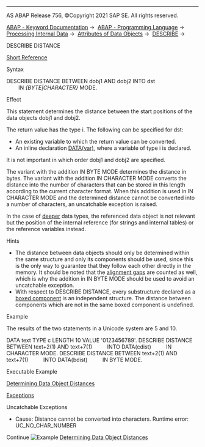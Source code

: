   

* * *

AS ABAP Release 756, ©Copyright 2021 SAP SE. All rights reserved.

[ABAP - Keyword Documentation](https://help.sap.com/doc/abapdocu_756_index_htm/7.56/en-US/abenabap.htm) →  [ABAP - Programming Language](https://help.sap.com/doc/abapdocu_756_index_htm/7.56/en-US/abenabap_reference.htm) →  [Processing Internal Data](https://help.sap.com/doc/abapdocu_756_index_htm/7.56/en-US/abenabap_data_working.htm) →  [Attributes of Data Objects](https://help.sap.com/doc/abapdocu_756_index_htm/7.56/en-US/abendescribe_field.htm) →  [DESCRIBE](https://help.sap.com/doc/abapdocu_756_index_htm/7.56/en-US/abapdescribe.htm) → 

DESCRIBE DISTANCE

[Short Reference](https://help.sap.com/doc/abapdocu_756_index_htm/7.56/en-US/abapdescribe_distance_shortref.htm)

Syntax

DESCRIBE DISTANCE BETWEEN dobj1 AND dobj2 INTO dst
                          IN *{*BYTE*|*CHARACTER*}* MODE.

Effect

This statement determines the distance between the start positions of the data objects dobj1 and dobj2.

The return value has the type i. The following can be specified for dst:

-   An existing variable to which the return value can be converted.
-   An inline declaration [DATA(var)](https://help.sap.com/doc/abapdocu_756_index_htm/7.56/en-US/abendata_inline.htm), where a variable of type i is declared.

It is not important in which order dobj1 and dobj2 are specified.

The variant with the addition IN BYTE MODE determines the distance in bytes. The variant with the addition IN CHARACTER MODE converts the distance into the number of characters that can be stored in this length according to the current character format. When this addition is used in IN CHARACTER MODE and the determined distance cannot be converted into a number of characters, an uncatchable exception is raised.

In the case of [deeper](https://help.sap.com/doc/abapdocu_756_index_htm/7.56/en-US/abendeep_glosry.htm "Glossary Entry") data types, the referenced data object is not relevant but the position of the internal reference (for strings and internal tables) or the reference variables instead.

Hints

-   The distance between data objects should only be determined within the same structure and only its components should be used, since this is the only way to guarantee that they follow each other directly in the memory. It should be noted that the [alignment gaps](https://help.sap.com/doc/abapdocu_756_index_htm/7.56/en-US/abenalignment_gap_glosry.htm "Glossary Entry") are counted as well, which is why the addition in IN BYTE MODE should be used to avoid an uncatchable exception.
-   With respect to DESCRIBE DISTANCE, every substructure declared as a [boxed component](https://help.sap.com/doc/abapdocu_756_index_htm/7.56/en-US/abenboxed_component_glosry.htm "Glossary Entry") is an independent structure. The distance between components which are not in the same boxed component is undefined.

Example

The results of the two statements in a Unicode system are 5 and 10.

DATA text TYPE c LENGTH 10 VALUE '0123456789'.
DESCRIBE DISTANCE BETWEEN text+2(1) AND text+7(1)
         INTO DATA(cdist)
         IN CHARACTER MODE.
DESCRIBE DISTANCE BETWEEN text+2(1) AND text+7(1)
         INTO DATA(bdist)
         IN BYTE MODE.

Executable Example

[Determining Data Object Distances](https://help.sap.com/doc/abapdocu_756_index_htm/7.56/en-US/abendescribe_distance_abexa.htm)

[Exceptions](https://help.sap.com/doc/abapdocu_756_index_htm/7.56/en-US/abenabap_language_exceptions.htm)

Uncatchable Exceptions

-   Cause: Distance cannot be converted into characters.
    Runtime error: UC\_NO\_CHAR\_NUMBER

Continue
![Example](exa.gif "Example") [Determining Data Object Distances](https://help.sap.com/doc/abapdocu_756_index_htm/7.56/en-US/abendescribe_distance_abexa.htm)